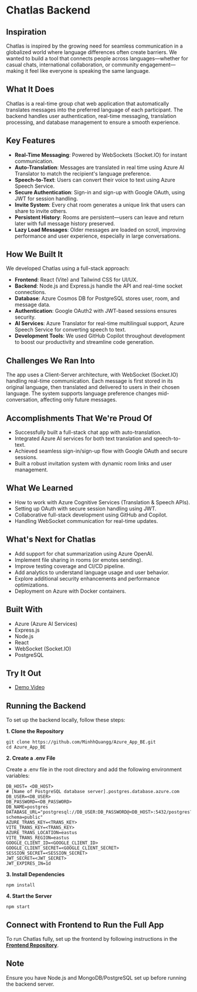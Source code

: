 # Chatlas Backend

## Inspiration

Chatlas is inspired by the growing need for seamless communication in a globalized world where language differences often create barriers. We wanted to build a tool that connects people across languages—whether for casual chats, international collaboration, or community engagement—making it feel like everyone is speaking the same language.

## What It Does

Chatlas is a real-time group chat web application that automatically translates messages into the preferred language of each participant. The backend handles user authentication, real-time messaging, translation processing, and database management to ensure a smooth experience.

## Key Features

- **Real-Time Messaging**: Powered by WebSockets (Socket.IO) for instant communication.
- **Auto-Translation**: Messages are translated in real time using Azure AI Translator to match the recipient's language preference.
- **Speech-to-Text**: Users can convert their voice to text using Azure Speech Service.
- **Secure Authentication**: Sign-in and sign-up with Google OAuth, using JWT for session handling.
- **Invite System**: Every chat room generates a unique link that users can share to invite others.
- **Persistent History**: Rooms are persistent—users can leave and return later with full message history preserved.
- **Lazy Load Messages**: Older messages are loaded on scroll, improving performance and user experience, especially in large conversations.

## How We Built It
We developed Chatlas using a full-stack approach:

- **Frontend**: React (Vite) and Tailwind CSS for UI/UX.
- **Backend**: Node.js and Express.js handle the API and real-time socket connections.
- **Database**: Azure Cosmos DB for PostgreSQL stores user, room, and message data.
- **Authentication**: Google OAuth2 with JWT-based sessions ensures security.
- **AI Services**: Azure Translator for real-time multilingual support, Azure Speech Service for converting speech to text.
- **Development Tools**: We used GitHub Copilot throughout development to boost our productivity and streamline code generation.

## Challenges We Ran Into
The app uses a Client-Server architecture, with WebSocket (Socket.IO) handling real-time communication. Each message is first stored in its original language, then translated and delivered to users in their chosen language. The system supports language preference changes mid-conversation, affecting only future messages.

## Accomplishments That We're Proud Of
- Successfully built a full-stack chat app with auto-translation.
- Integrated Azure AI services for both text translation and speech-to-text.
- Achieved seamless sign-in/sign-up flow with Google OAuth and secure sessions.
- Built a robust invitation system with dynamic room links and user management.

## What We Learned
- How to work with Azure Cognitive Services (Translation & Speech APIs).
- Setting up OAuth with secure session handling using JWT.
- Collaborative full-stack development using GitHub and Copilot.
- Handling WebSocket communication for real-time updates.

## What's Next for Chatlas
- Add support for chat summarization using Azure OpenAI.
- Implement file sharing in rooms (or emotes sending).
- Improve testing coverage and CI/CD pipeline.
- Add analytics to understand language usage and user behavior.
- Explore additional security enhancements and performance optimizations.
- Deployment on Azure with Docker containers.

## Built With
- Azure (Azure AI Services)
- Express.js
- Node.js
- React
- WebSocket (Socket.IO)
- PostgreSQL

## Try It Out
- [Demo Video](https://www.youtube.com/watch?v=Q3Jx4viHm-g)

## Running the Backend

To set up the backend locally, follow these steps:

**1. Clone the Repository**

```
git clone https://github.com/MinhhQuangg/Azure_App_BE.git
cd Azure_App_BE
```

**2. Create a .env File**

Create a .env file in the root directory and add the following environment variables:

```
DB_HOST= <DB_HOST>
# [Name of PostgreSQL database server].postgres.database.azure.com
DB_USER=<DB_USER>
DB_PASSWORD=<DB_PASSWORD>
DB_NAME=postgres
DATABASE_URL="postgresql://DB_USER:DB_PASSWORD@<DB_HOST>:5432/postgres?schema=public"
AZURE_TRANS_KEY=<TRANS_KEY>
VITE_TRANS_KEY=<TRANS_KEY>
AZURE_TRANS_LOCATION=eastus
VITE_TRANS_REGION=eastus
GOOGLE_CLIENT_ID=<GOOGLE_CLIENT_ID>
GOOGLE_CLIENT_SECRET=<GOOGLE_CLIENT_SECRET>
SESSION_SECRET=<SESSION_SECRET>
JWT_SECRET=<JWT_SECRET>
JWT_EXPIRES_IN=1d
```

**3. Install Dependencies**

```
npm install
```

**4. Start the Server**

```
npm start
```

## Connect with Frontend to Run the Full App
To run Chatlas fully, set up the frontend by following instructions in the **[Frontend Repository](https://github.com/MinhhQuangg/Azure_Hack_FE)**.

## Note
Ensure you have Node.js and MongoDB/PostgreSQL set up before running the backend server.

